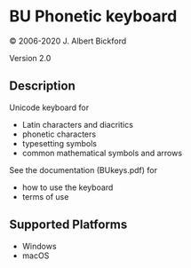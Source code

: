 BU Phonetic keyboard
==============

© 2006-2020 J. Albert Bickford

Version 2.0

Description
-----------

Unicode keyboard for
  - Latin characters and diacritics 
  - phonetic characters
  - typesetting symbols
  - common mathematical symbols and arrows

See the documentation (BUkeys.pdf) for 
  - how to use the keyboard
  - terms of use

Supported Platforms
-------------------
 * Windows
 * macOS

